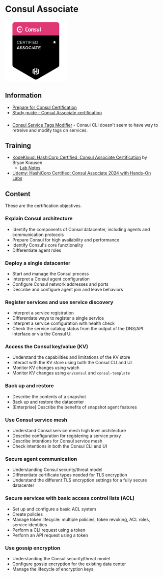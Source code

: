 # Consul Associate

<img src="image.png" width="200" height="200" />

## Information

* [Prepare for Consul Certification](https://developer.hashicorp.com/consul/tutorials/certification)
* [Study guide - Consul Associate certification](https://developer.hashicorp.com/consul/tutorials/certification/associate-study)

###

* [Consul Service Tags Modifier](https://github.com/hedzr/consul-tags) - Consul CLI doesn't seem to have way to retreive and modify tags on services.

## Training

* [KodeKloud: HashiCorp Certified: Consul Associate Certification](https://kodekloud.com/courses/hashicorp-certified-consul-associate-certification/) by Bryan Krausen
  * [Lab Notes](consul_associate.labs/README.md)
* [Udemy: HashiCorp Certified: Consul Associate 2024 with Hands-On Labs](https://www.udemy.com/course/hashicorp-consul/)

## Content

These are the certification objectives.

### Explain Consul architecture

* Identify the components of Consul datacenter, including agents and communication protocols
* Prepare Consul for high availability and performance
* Identify Consul's core functionality
* Differentiate agent roles

### Deploy a single datacenter

* Start and manage the Consul process
* Interpret a Consul agent configuration
* Configure Consul network addresses and ports
* Describe and configure agent join and leave behaviors

### Register services and use service discovery

* Interpret a service registration
* Differentiate ways to register a single service
* Interpret a service configuration with health check
* Check the service catalog status from the output of the DNS/API interface or via the Consul UI

### Access the Consul key/value (KV)

* Understand the capabilities and limitations of the KV store
* Interact with the KV store using both the Consul CLI and UI
* Monitor KV changes using watch
* Monitor KV changes using `envconsul` and `consul-template`

### Back up and restore

* Describe the contents of a snapshot
* Back up and restore the datacenter
* [Enterprise] Describe the benefits of snapshot agent features

### Use Consul service mesh

* Understand Consul service mesh high level architecture
* Describe configuration for registering a service proxy
* Describe intentions for Consul service mesh
* Check intentions in both the Consul CLI and UI

### Secure agent communication

* Understanding Consul security/threat model
* Differentiate certificate types needed for TLS encryption
* Understand the different TLS encryption settings for a fully secure datacenter

### Secure services with basic access control lists (ACL)

* Set up and configure a basic ACL system
* Create policies
* Manage token lifecycle: multiple policies, token revoking, ACL roles, service identities
* Perform a CLI request using a token
* Perform an API request using a token

### Use gossip encryption

* Understanding the Consul security/threat model
* Configure gossip encryption for the existing data center
* Manage the lifecycle of encryption keys